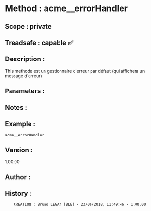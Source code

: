 ﻿# **Method :** acme__errorHandler## **Scope :** private## **Treadsafe :** capable ✅ ## **Description :** This methode est un gestionnaire d'erreur par défaut (qui affichera un message d'erreur)## **Parameters :** ## **Notes :** ## **Example :** ```acme__errorHandler```## **Version :** 1.00.00## **Author :** ## **History :**          CREATION : Bruno LEGAY (BLE) - 23/06/2018, 11:49:46 - 1.00.00
